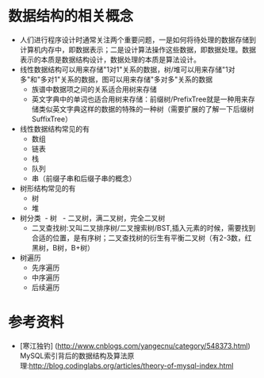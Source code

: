 # 数据结构的相关概念

- 人们进行程序设计时通常关注两个重要问题，一是如何将待处理的数据存储到计算机内存中，即数据表示；二是设计算法操作这些数据，即数据处理。数据表示的本质是数据结构设计，数据处理的本质是算法设计。
- 线性数据结构可以用来存储"1对1"关系的数据，树/堆可以用来存储"1对多"和"多对1"关系的数据，图可以用来存储"多对多"关系的数据
  - 族谱中数据项之间的关系适合用树来存储
   - 英文字典中的单词也适合用树来存储：前缀树/PrefixTree就是一种用来存储类似英文字典这样的数据的特殊的一种树（需要扩展的了解一下后缀树SuffixTree）
- 线性数据结构常见的有
  - 数组
   - 链表
  - 栈
  - 队列
  - 串（前缀子串和后缀子串的概念）
- 树形结构常见的有
  - 树
  - 堆
- 树分类
  - 树
   - 二叉树，满二叉树，完全二叉树
  - 二叉查找树:又叫二叉排序树/二叉搜索树/BST,插入元素的时候，需要找到合适的位置，是有序树；二叉查找树的衍生有平衡二叉树（有2-3数，红黑树，B树，B+树）
- 树遍历
  - 先序遍历
  - 中序遍历
  - 后续遍历

# 参考资料

- [寒江独钓] (http://www.cnblogs.com/yangecnu/category/548373.html)
MySQL索引背后的数据结构及算法原理:http://blog.codinglabs.org/articles/theory-of-mysql-index.html

